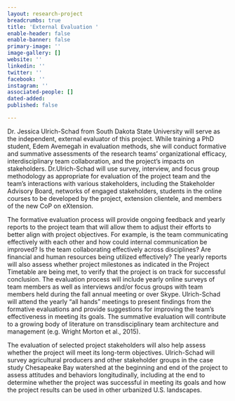 ```yaml
---
layout: research-project
breadcrumbs: true
title: 'External Evaluation '
enable-header: false
enable-banner: false
primary-image: ''
image-gallery: []
website: ''
linkedin: ''
twitter: ''
facebook: ''
instagram: ''
associated-people: []
dated-added: 
published: false

---
```

Dr. Jessica Ulrich-Schad from South Dakota State University will serve as the independent, external evaluator of this project. While training a PhD student, Edem Avemegah in evaluation methods, she will conduct formative and summative assessments of the research teams’ organizational efficacy, interdisciplinary team collaboration, and the project’s impacts on stakeholders. Dr.Ulrich-Schad will use survey, interview, and focus group methodology as appropriate for evaluation of the project team and the team’s interactions with various stakeholders, including the Stakeholder Advisory Board, networks of engaged stakeholders, students in the online courses to be developed by the project, extension clientele, and members of the new CoP on eXtension.

The formative evaluation process will provide ongoing feedback and yearly reports to the project team that will allow them to adjust their efforts to better align with project objectives. For example, is the team communicating effectively with each other and how could internal communication be improved? Is the team collaborating effectively across disciplines? Are financial and human resources being utilized effectively? The yearly reports will also assess whether project milestones as indicated in the Project Timetable are being met, to verify that the project is on track for successful conclusion. The evaluation process will include yearly online surveys of team members as well as interviews and/or focus groups with team members held during the fall annual meeting or over Skype. Ulrich-Schad will attend the yearly “all hands” meetings to present findings from the formative evaluations and provide suggestions for improving the team’s effectiveness in meeting its goals. The summative evaluation will contribute to a growing body of literature on transdisciplinary team architecture and management (e.g. Wright Morton et al., 2015). 

The evaluation of selected project stakeholders will also help assess whether the project will meet its long-term objectives. Ulrich-Schad will survey agricultural producers and other stakeholder groups in the case study Chesapeake Bay watershed at the beginning and end of the project to assess attitudes and behaviors longitudinally, including at the end to determine whether the project was successful in meeting its goals and how the project results can be used in other urbanized U.S. landscapes.